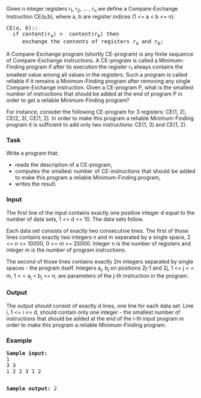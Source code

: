 <p>
	Given n integer registers r<sub>1</sub>, r<sub>2</sub>, ... , r<sub>n</sub> we 
	define a Compare-Exchange Instruction CE(a,b), where a, b are register indices 
	(1 &lt;= a &lt; b &lt;= n):
</p>
<pre>CE(a, b):: 
  if content(r<sub>a</sub>) &gt;  content(r<sub>b</sub>) then 
     exchange the contents of registers r<sub>a</sub> and r<sub>b</sub>; 
</pre>
<p>
	A Compare-Exchange program (shortly CE-program) is any finite sequence of 
	Compare-Exchange instructions. A CE-program is called a Minimum-Finding program 
	if after its execution the register r<sub>1</sub> always contains the smallest 
	value among all values in the registers. Such a program is called reliable if 
	it remains a Minimum-Finding program after removing any single Compare-Exchange 
	instruction. Given a CE-program P, what is the smallest number of instructions 
	that should be added at the end of program P in order to get a reliable 
	Minimum-Finding program?
</p>
<p>
	For instance, consider the following CE-program for 3 registers: CE(1, 2), 
	CE(2, 3), CE(1, 2). In order to make this program a reliable Minimum-Finding 
	program it is sufficient to add only two instructions: CE(1, 3) and CE(1, 2).</p>
<h3>Task</h3>
<p>Write a program that:</p>
<div align="justify">
	<ul>
		<li>
		reads the description of a CE-program,
		</li><li>
		computes the smallest number of CE-instructions that should be added to make 
		this program a reliable Minimum-Finding program,
		</li><li>
			writes the result.</li>
	</ul>
</div>
<h3>Input</h3>
<p>
	The first line of the input contains exactly one positive integer d equal to 
	the number of data sets, 1 &lt;= d &lt;= 10. The data sets follow.
</p>
<p>
	Each data set consists of exactly two consecutive lines. The first of those 
	lines contains exactly two integers n and m separated by a single space, 2 
	&lt;= n &lt;= 10000, 0 &lt;= m &lt;= 25000. Integer n is the number of 
	registers and integer m is the number of program instructions.
</p>
<p>
	The second of those lines contains exactly 2m integers separated by single 
	spaces - the program itself. Integers a<sub>j</sub>, b<sub>j</sub> on positions 
	2j-1 and 2j, 1 &lt;= j &lt; = m, 1 &lt; = a<sub>j</sub> &lt; b<sub>j</sub> &lt;= 
	n, are parameters of the j-th instruction in the program.</p>
<h3>Output</h3>
<p>
	The output should consist of exactly d lines, one line for each data set. Line 
	i, 1 &lt;= i &lt;= d, should contain only one integer - the smallest number of 
	instructions that should be added at the end of the i-th input program in order 
	to make this program a reliable Minimum-Finding program.
</p>
<h3>Example</h3>
<pre><b><tt>Sample input:</tt></b>
1 
3 3 
1 2 2 3 1 2

<b><tt>Sample output:</tt></b>
2 
</pre>